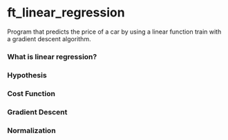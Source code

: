# ft_linear_regression
Program that predicts the price of a car by using a linear function train with a gradient descent algorithm.

### What is linear regression?

### Hypothesis

### Cost Function

### Gradient Descent

### Normalization

